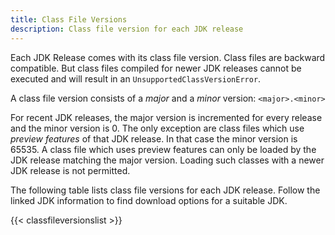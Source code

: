 ```yaml
---
title: Class File Versions
description: Class file version for each JDK release
---
```


Each JDK Release comes with its class file version. Class files are backward
compatible. But class files compiled for newer JDK releases cannot be executed
and will result in an `UnsupportedClassVersionError`.

A class file version consists of a _major_ and a _minor_ version:
`<major>.<minor>`

For recent JDK releases, the major version is incremented for every release
and the minor version is 0. The only exception are class files which use
_preview features_ of that JDK release. In that case the minor version is
65535. A class file which uses preview features can only be loaded by the
JDK release matching the major version. Loading such classes with a newer
JDK release is not permitted.

The following table lists class file versions for each JDK release. Follow the
linked JDK information to find download options for a suitable JDK.

{{< classfileversionslist >}}
